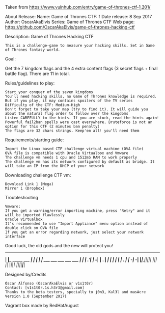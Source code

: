 Taken from https://www.vulnhub.com/entry/game-of-thrones-ctf-1,201/ 

About Release:
    Name: Game of Thrones CTF: 1
    Date release: 8 Sep 2017
    Author: OscarAkaElvis
    Series: Game of Thrones CTF
    Web page: https://github.com/OscarAkaElvis/game-of-thrones-hacking-ctf

Description:
Game of Thrones Hacking CTF

    This is a challenge-game to measure your hacking skills. Set in Game of Thrones fantasy world.

Goal:

Get the 7 kingdom flags and the 4 extra content flags (3 secret flags + final battle flag). There are 11 in total.

Rules/guidelines to play:

    Start your conquer of the seven kingdoms
    You'll need hacking skills, no Game of Thrones knowledge is required. But if you play, it may contains spoilers of the TV series
    Difficulty of the CTF: Medium-High
    Don't forget to take your map (try to find it). It will guide you about the natural flag order to follow over the kingdoms
    Listen CAREFULLY to the hints. If you are stuck, read the hints again!
    Powerful fail2ban spells were cast everywhere. Bruteforce is not an option for this CTF (2 minutes ban penalty)
    The flags are 32 chars strings. Keep'em all! you'll need them

Requirements/starting guide:

    Import the Linux based CTF challenge virtual machine (OVA file)
    OVA file is compatible with Oracle Virtualbox and Vmware
    The challenge vm needs 1 cpu and 1512mb RAM to work properly
    The challenge vm has its network configured by default as bridge. It will take an IP from the DHCP of your network

Downloading challenge CTF vm:

    Download Link 1 (Mega)
    Mirror 1 (Dropbox)

Troubleshooting

    Vmware:
    If you get a warning/error importing machine, press "Retry" and it will be imported flawlessly
    Oracle Virtualbox
    It's recommended to use "Import Appliance" menu option instead of double click on OVA file
    If you get an error regarding network, just select your network interface

Good luck, the old gods and the new will protect you!

 _____                      ___    _____ _                       
|   __|___ _____ ___    ___|  _|  |_   _| |_ ___ ___ ___ ___ ___ 
|  |  | .'|     | -_|  | . |  _|    | | |   |  _| . |   | -_|_ -|
|_____|__,|_|_|_|___|  |___|_|      |_| |_|_|_| |___|_|_|___|___|

Designed by/Credits

    Óscar Alfonso (OscarAkaElvis or v1s1t0r)
    Contact: [v1s1t0r.1s.h3r3@gmail.com]
    Thanks to the beta testers, specially to j0n3, Kal3l and masAcre
    Version 1.0 (September 2017)

Vagrant box made by RedHatAugust
